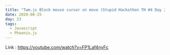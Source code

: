 ```yaml
---
title: "Twm.js Block mouse cursor on move (Stupid Hackathon TH #4 Day 2)"
date: 2020-06-25
day: 23
tags:
  - Javascript
  - Phoenix.js
---
```


Link : https://youtube.com/watch?v=FP1Laf4nyFc
